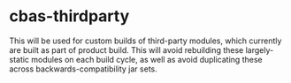 # cbas-thirdparty

This will be used for custom builds of third-party modules, which currently are
built as part of product build. This will avoid rebuilding these largely-static
modules on each build cycle, as well as avoid duplicating these across
backwards-compatibility jar sets.
